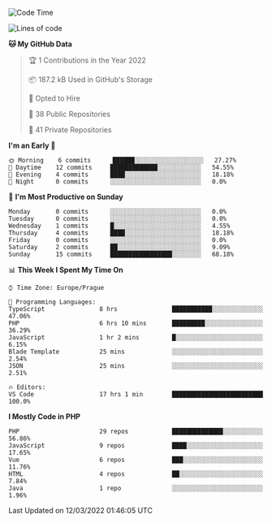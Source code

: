 <!--START_SECTION:waka-->
![Code Time](http://img.shields.io/badge/Code%20Time-1%2C434%20hrs%2026%20mins-blue)

![Lines of code](https://img.shields.io/badge/From%20Hello%20World%20I%27ve%20Written-175%20Thousand%20lines%20of%20code-blue)

**🐱 My GitHub Data** 

> 🏆 1 Contributions in the Year 2022
 > 
> 📦 187.2 kB Used in GitHub's Storage 
 > 
> 💼 Opted to Hire
 > 
> 📜 38 Public Repositories 
 > 
> 🔑 41 Private Repositories  
 > 
**I'm an Early 🐤** 

```text
🌞 Morning    6 commits      ██████░░░░░░░░░░░░░░░░░░░   27.27% 
🌆 Daytime    12 commits     █████████████░░░░░░░░░░░░   54.55% 
🌃 Evening    4 commits      ████░░░░░░░░░░░░░░░░░░░░░   18.18% 
🌙 Night      0 commits      ░░░░░░░░░░░░░░░░░░░░░░░░░   0.0%

```
📅 **I'm Most Productive on Sunday** 

```text
Monday       0 commits      ░░░░░░░░░░░░░░░░░░░░░░░░░   0.0% 
Tuesday      0 commits      ░░░░░░░░░░░░░░░░░░░░░░░░░   0.0% 
Wednesday    1 commits      █░░░░░░░░░░░░░░░░░░░░░░░░   4.55% 
Thursday     4 commits      ████░░░░░░░░░░░░░░░░░░░░░   18.18% 
Friday       0 commits      ░░░░░░░░░░░░░░░░░░░░░░░░░   0.0% 
Saturday     2 commits      ██░░░░░░░░░░░░░░░░░░░░░░░   9.09% 
Sunday       15 commits     █████████████████░░░░░░░░   68.18%

```


📊 **This Week I Spent My Time On** 

```text
⌚︎ Time Zone: Europe/Prague

💬 Programming Languages: 
TypeScript               8 hrs               ███████████░░░░░░░░░░░░░░   47.06% 
PHP                      6 hrs 10 mins       █████████░░░░░░░░░░░░░░░░   36.29% 
JavaScript               1 hr 2 mins         █░░░░░░░░░░░░░░░░░░░░░░░░   6.15% 
Blade Template           25 mins             ░░░░░░░░░░░░░░░░░░░░░░░░░   2.54% 
JSON                     25 mins             ░░░░░░░░░░░░░░░░░░░░░░░░░   2.51%

🔥 Editors: 
VS Code                  17 hrs 1 min        █████████████████████████   100.0%

```

**I Mostly Code in PHP** 

```text
PHP                      29 repos            ██████████████░░░░░░░░░░░   56.86% 
JavaScript               9 repos             ████░░░░░░░░░░░░░░░░░░░░░   17.65% 
Vue                      6 repos             ███░░░░░░░░░░░░░░░░░░░░░░   11.76% 
HTML                     4 repos             ██░░░░░░░░░░░░░░░░░░░░░░░   7.84% 
Java                     1 repo              ░░░░░░░░░░░░░░░░░░░░░░░░░   1.96%

```



 Last Updated on 12/03/2022 01:46:05 UTC
<!--END_SECTION:waka-->
<!--
**AlexKratky/AlexKratky** is a ✨ _special_ ✨ repository because its `README.md` (this file) appears on your GitHub profile.

Here are some ideas to get you started:

- 🔭 I’m currently working on ...
- 🌱 I’m currently learning ...
- 👯 I’m looking to collaborate on ...
- 🤔 I’m looking for help with ...
- 💬 Ask me about ...
- 📫 How to reach me: ...
- 😄 Pronouns: ...
- ⚡ Fun fact: ...
-->

